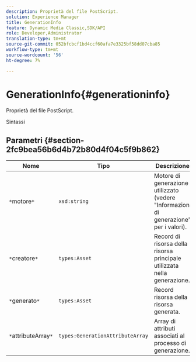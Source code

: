 ```yaml
---
description: Proprietà del file PostScript.
solution: Experience Manager
title: GenerationInfo
feature: Dynamic Media Classic,SDK/API
role: Developer,Administrator
translation-type: tm+mt
source-git-commit: 052bfcbcf1bd4ccf60afa7e3325bf58dd07cba85
workflow-type: tm+mt
source-wordcount: '56'
ht-degree: 7%

---
```



# GenerationInfo{#generationinfo}

Proprietà del file PostScript.

Sintassi

## Parametri {#section-2fc9bea56b6d4b72b80d4f04c5f9b862}

| Nome | Tipo | Descrizione |
|---|---|---|
| `*`motore`*` | `xsd:string` | Motore di generazione utilizzato (vedere &quot;Informazioni di generazione&quot; per i valori). |
| `*`creatore`*` | `types:Asset` | Record di risorsa della risorsa principale utilizzata nella generazione. |
| `*`generato`*` | `types:Asset` | Record risorsa della risorsa generata. |
| `*`attributeArray`*` | `types:GenerationAttributeArray` | Array di attributi associati al processo di generazione. |

